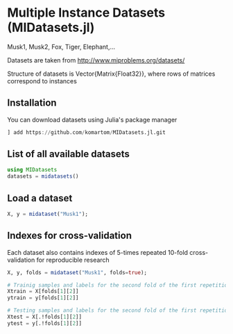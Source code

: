 # Multiple Instance Datasets (MIDatasets.jl)

Musk1, Musk2, Fox, Tiger, Elephant,...

Datasets are taken from <http://www.miproblems.org/datasets/>

Structure of datasets is Vector{Matrix{Float32}}, where rows of matrices correspond to instances

## Installation
You can download datasets using Julia's package manager
```julia
] add https://github.com/komartom/MIDatasets.jl.git
```

## List of all available datasets
```julia
using MIDatasets
datasets = midatasets()
```

## Load a dataset
```julia
X, y = midataset("Musk1");
```

## Indexes for cross-validation
Each dataset also contains indexes of 5-times repeated 10-fold cross-validation for reproducible research
```julia
X, y, folds = midataset("Musk1", folds=true);

# Trainig samples and labels for the second fold of the first repetition
Xtrain = X[folds[1][2]]
ytrain = y[folds[1][2]]

# Testing samples and labels for the second fold of the first repetition
Xtest = X[.!folds[1][2]]
ytest = y[.!folds[1][2]]
```
